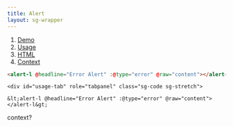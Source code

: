 ```yaml
---
title: Alert
layout: sg-wrapper
---
```


<seven-minute-tabs>
  <ol role="tablist" class="sg-tabs" aria-label="What does this tab chooser do?">
    <li><a href="#example-tab" role="tab">Demo</a></li>
		<li><a href="#usage-tab" role="tab">Usage</a></li>
    <li><a href="#html-tab" role="tab">HTML</a></li>
    <li><a href="#context-tab" role="tab">Context</a></li>
  </ol>

<div id="example-tab" role="tabpanel" class="iframe-container">
	<alert-l @headline="Error Alert" :@type="error" @raw="content"></alert-l>
</div>

  <div id="html-tab" role="tabpanel" class="sg-code sg-stretch">

```html
<alert-l @headline="Error Alert" :@type="error" @raw="content"></alert-l>
```

  </div>

    <div id="usage-tab" role="tabpanel" class="sg-code sg-stretch">

    &lt;alert-l @headline="Error Alert" :@type="error" @raw="content"></alert-l&gt;

</div>

  <div id="context-tab" role="tabpanel" class="sg-code sg-stretch">

context?

  </div>
</seven-minute-tabs>
